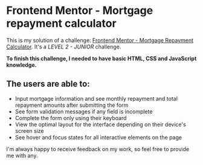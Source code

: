 # Frontend Mentor - Mortgage repayment calculator

This is my solution of a challenge: [Frontend Mentor - Mortgage Repayment Calculator](https://www.frontendmentor.io/challenges/mortgage-repayment-calculator-Galx1LXK73). It's a *LEVEL 2 - JUNIOR* challenge.

**To finish this challenge, I needed to have basic HTML, CSS and JavaScript knowledge.**

## The users are able to:

- Input mortgage information and see monthly repayment and total repayment amounts after submitting the form
- See form validation messages if any field is incomplete
- Complete the form only using their keyboard
- View the optimal layout for the interface depending on their device's screen size
- See hover and focus states for all interactive elements on the page

I'm always happy to receive feedback on my work, so feel free to provide me with any.
